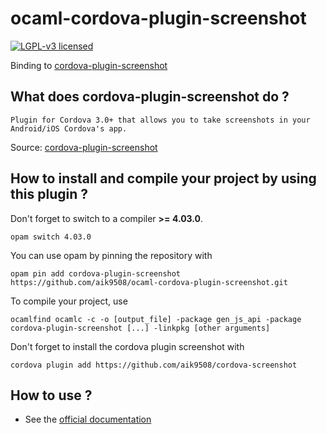 # ocaml-cordova-plugin-screenshot

[![LGPL-v3 licensed](https://img.shields.io/badge/license-LGPLv3-blue.svg)](https://github.com/aik9508/ocaml-cordova-plugin-screenshot/blob/master/LICENSE)

Binding to
[cordova-plugin-screenshot](https://github.com/aik9508/cordova-screenshot)

## What does cordova-plugin-screenshot do ?

```
Plugin for Cordova 3.0+ that allows you to take screenshots in your Android/iOS Cordova's app.
```

Source: [cordova-plugin-screenshot](https://github.com/aik9508/cordova-screenshot)

## How to install and compile your project by using this plugin ?

Don't forget to switch to a compiler **>= 4.03.0**.
```Shell
opam switch 4.03.0
```

You can use opam by pinning the repository with
```Shell
opam pin add cordova-plugin-screenshot https://github.com/aik9508/ocaml-cordova-plugin-screenshot.git
```

To compile your project, use
```Shell
ocamlfind ocamlc -c -o [output_file] -package gen_js_api -package cordova-plugin-screenshot [...] -linkpkg [other arguments]
```

Don't forget to install the cordova plugin screenshot with
```Shell
cordova plugin add https://github.com/aik9508/cordova-screenshot
```

## How to use ?

* See the [official documentation](https://github.com/aik9508/cordova-screenshot)
